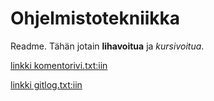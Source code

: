 # Ohjelmistotekniikka

Readme. Tähän jotain **lihavoitua** ja *kursivoitua*.

[linkki komentorivi.txt:iin](laskarit/viikko1/komentorivi.txt)

[linkki gitlog.txt:iin](laskarit/viikko1/gitlog.txt)
